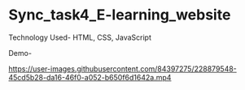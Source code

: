 # Sync_task4_E-learning_website

Technology Used-
HTML, CSS, JavaScript

Demo-



https://user-images.githubusercontent.com/84397275/228879548-45cd5b28-da16-46f0-a052-b650f6d1642a.mp4


